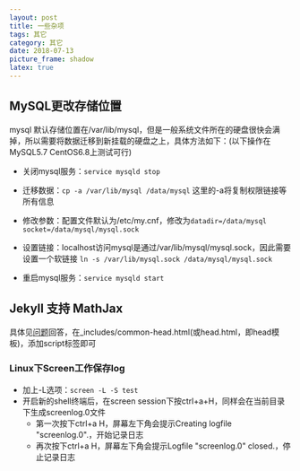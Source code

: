 ```yaml
---
layout: post
title: 一些杂项
tags: 其它
category: 其它
date: 2018-07-13
picture_frame: shadow
latex: true
---
```


## MySQL更改存储位置

mysql 默认存储位置在/var/lib/mysql，但是一般系统文件所在的硬盘很快会满掉，所以需要将数据迁移到新挂载的硬盘之上，具体方法如下：(以下操作在MySQL5.7  CentOS6.8上测试可行)

- 关闭mysql服务：`service mysqld stop`

- 迁移数据：`cp -a /var/lib/mysql /data/mysql`  这里的-a将复制权限链接等所有信息
- 修改参数：配置文件默认为/etc/my.cnf，修改为`datadir=/data/mysql`  `socket=/data/mysql/mysql.sock`
- 设置链接：localhost访问mysql是通过/var/lib/mysql/mysql.sock，因此需要设置一个软链接 `ln -s /var/lib/mysql.sock /data/mysql/mysql.sock`
- 重启mysql服务：`service mysqld start`



## Jekyll 支持 MathJax

具体见[问题](https://stackoverflow.com/questions/26275645/how-to-supported-latex-in-github-pages)回答，在_includes/common-head.html(或head.html，即head模板)，添加script标签即可



### Linux下Screen工作保存log

- 加上-L选项：`screen -L -S test `
- 开启新的shell终端后，在screen session下按ctrl+a+H，同样会在当前目录下生成screenlog.0文件
  - 第一次按下ctrl+a H，屏幕左下角会提示Creating logfile "screenlog.0".，开始记录日志
  - 再次按下ctrl+a H，屏幕左下角会提示Logfile "screenlog.0" closed.，停止记录日志